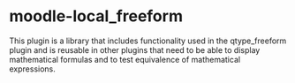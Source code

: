 # moodle-local_freeform

This plugin is a library that includes functionality used in the qtype_freeform plugin and is reusable in other plugins that need to be able to display mathematical formulas and to test equivalence of mathematical expressions.
